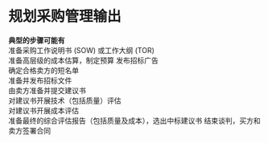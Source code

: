 # 规划采购管理输出
**典型的步骤可能有**  
准备采购工作说明书 (SOW) 或工作大纲 (TOR)  
准备高层级的成本估算，制定预算
发布招标广告  
确定合格卖方的短名单  
准备并发布招标文件  
由卖方准备并提交建议书  
对建议书开展技术（包括质量）评估  
对建议书开展成本评估  
准备最终的综合评估报告（包括质量及成本），选出中标建议书 结束谈判，买方和卖方签署合同